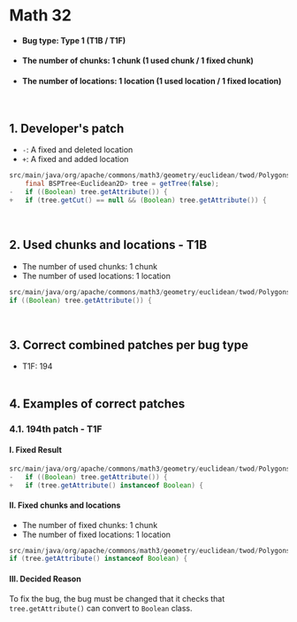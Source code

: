 # Math 32
* <h4>Bug type: Type 1 (T1B / T1F)</h4>
* <h4>The number of chunks: 1 chunk (1 used chunk / 1 fixed chunk)</h4>
* <h4>The number of locations: 1 location (1 used location / 1 fixed location)</h4>
<br>

## 1. Developer's patch
* `-`: A fixed and deleted location
* `+`: A fixed and added location
```java
src/main/java/org/apache/commons/math3/geometry/euclidean/twod/PolygonsSet.java: 135-136
    final BSPTree<Euclidean2D> tree = getTree(false);
-   if ((Boolean) tree.getAttribute()) {
+   if (tree.getCut() == null && (Boolean) tree.getAttribute()) {
```
<br>

## 2. Used chunks and locations - T1B
* The number of used chunks: 1 chunk
* The number of used locations: 1 location
```java
src/main/java/org/apache/commons/math3/geometry/euclidean/twod/PolygonsSet.java: 136
if ((Boolean) tree.getAttribute()) {
```
<br>

## 3. Correct combined patches per bug type
* T1F: 194
<br><br>

## 4. Examples of correct patches
### 4.1. 194th patch - T1F
#### I. Fixed Result
```java
src/main/java/org/apache/commons/math3/geometry/euclidean/twod/PolygonsSet.java: 136
-   if ((Boolean) tree.getAttribute()) {
+   if (tree.getAttribute() instanceof Boolean) {
```

#### II. Fixed chunks and locations
* The number of fixed chunks: 1 chunk
* The number of fixed locations: 1 location
```java
src/main/java/org/apache/commons/math3/geometry/euclidean/twod/PolygonsSet.java: 136
if (tree.getAttribute() instanceof Boolean) {
```

#### III. Decided Reason
To fix the bug, the bug must be changed that it checks that ```tree.getAttribute()``` can convert to ```Boolean``` class.
<br><br>